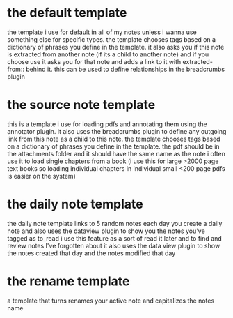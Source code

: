 
# the default template
the template i use for default in all of my notes unless i  wanna use something else for specific types. the template chooses tags based on a dictionary of phrases you define in  the template. it also asks you if this note is extracted from another note (if its a  child to another note) and if you choose use it asks you for that note  and adds a link to it with extracted-from:: behind it. this can be used  to define relationships in the breadcrumbs plugin
# the source note template
this is a template i use for loading pdfs and annotating  them using the annotator plugin. it also uses the breadcrumbs plugin to define any outgoing link from  this note as a child to this note. the template chooses tags based on a dictionary of phrases you define in  the template. the pdf should be in the attachments folder and it should have the same  name as the note i often use it to load single chapters from a book (i use this for large  >2000 page text books so loading individual chapters in individual  small <200 page pdfs is easier on the system)
# the daily note template
the daily note template links to 5 random notes each day  you create a daily note and also uses the dataview plugin to show you  the notes you've tagged as to_read i use this feature as a sort of read it later and to find and review  notes I've forgotten about it also uses the data view plugin to show the notes created that day and  the notes modified that day
# the rename template
a template that turns renames your active note and capitalizes the notes name
